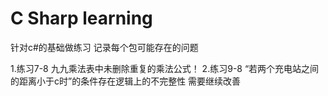 # C Sharp learning
针对c#的基础做练习 记录每个包可能存在的问题


1.练习7-8 九九乘法表中未删除重复的乘法公式！
2.练习9-8 “若两个充电站之间的距离小于c时”的条件存在逻辑上的不完整性 需要继续改善
